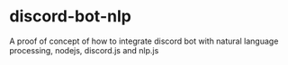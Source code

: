 # discord-bot-nlp
A proof of concept of how to integrate discord bot with natural language processing,
nodejs, discord.js and nlp.js
